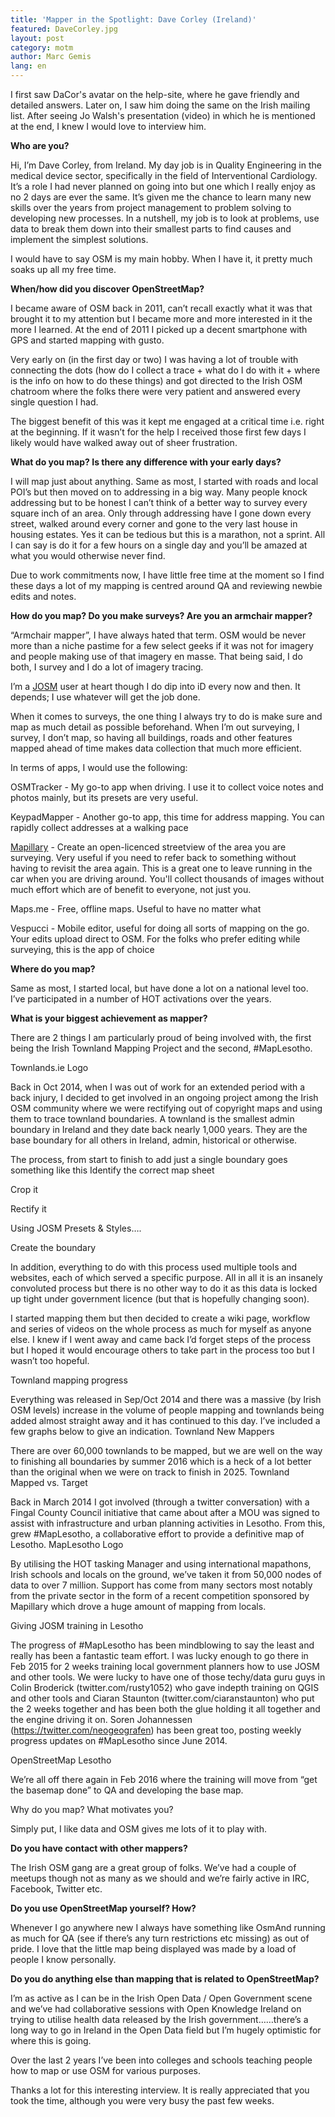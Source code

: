 ```yaml
---
title: 'Mapper in the Spotlight: Dave Corley (Ireland)'
featured: DaveCorley.jpg
layout: post
category: motm
author: Marc Gemis
lang: en
---
```


I first saw DaCor's avatar on the help-site, where he gave friendly and detailed answers. Later on, I saw him doing the same on the Irish mailing list. After seeing Jo Walsh's presentation (video) in which he is mentioned at the end, I knew I would love to interview him.

**Who are you?**

Hi, I’m Dave Corley, from Ireland. My day job is in Quality Engineering in the medical device sector, specifically in the field of Interventional Cardiology. It’s a role I had never planned on going into but one which I really enjoy as no 2 days are ever the same. It’s given me the chance to learn many new skills over the years from project management to problem solving to developing new processes. In a nutshell, my job is to look at problems, use data to break them down into their smallest parts to find causes and implement the simplest solutions.

I would have to say OSM is my main hobby. When I have it, it pretty much soaks up all my free time.

**When/how did you discover OpenStreetMap?**

I became aware of OSM back in 2011, can’t recall exactly what it was that brought it to my attention but I became more and more interested in it the more I learned. At the end of 2011 I picked up a decent smartphone with GPS and started mapping with gusto.

Very early on (in the first day or two) I was having a lot of trouble with connecting the dots (how do I collect a trace + what do I do with it + where is the info on how to do these things) and got directed to the Irish OSM chatroom where the folks there were very patient and answered every single question I had.

The biggest benefit of this was it kept me engaged at a critical time i.e. right at the beginning. If it wasn’t for the help I received those first few days I likely would have walked away out of sheer frustration.

**What do you map? Is there any difference with your early days?**

I will map just about anything. Same as most, I started with roads and local POI’s but then moved on to addressing in a big way. Many people knock addressing but to be honest I can’t think of a better way to survey every square inch of an area. Only through addressing have I gone down every street, walked around every corner and gone to the very last house in housing estates. Yes it can be tedious but this is a marathon, not a sprint. All I can say is do it for a few hours on a single day and you’ll be amazed at what you would otherwise never find.

Due to work commitments now, I have little free time at the moment so I find these days a lot of my mapping is centred around QA and reviewing newbie edits and notes.

**How do you map? Do you make surveys? Are you an armchair mapper?**

“Armchair mapper”, I have always hated that term. OSM would be never more than a niche pastime for a few select geeks if it was not for imagery and people making use of that imagery en masse. That being said, I do both, I survey and I do a lot of imagery tracing.

I’m a [JOSM](josm.openstreetmap.de) user at heart though I do dip into iD every now and then. It depends; I use whatever will get the job done.

When it comes to surveys, the one thing I always try to do is make sure and map as much detail as possible beforehand. When I’m out surveying, I survey, I don’t map, so having all buildings, roads and other features mapped ahead of time makes data collection that much more efficient.

In terms of apps, I would use the following:

OSMTracker - My go-to app when driving. I use it to collect voice notes and photos mainly, but its presets are very useful.

KeypadMapper - Another go-to app, this time for address mapping. You can rapidly collect addresses at a walking pace

[Mapillary](mapillary.com) - Create an open-licenced streetview of the area you are surveying. Very useful if you need to refer back to something without having to revisit the area again. This is a great one to leave running in the car when you are driving around. You'll collect thousands of images without much effort which are of benefit to everyone, not just you.

Maps.me - Free, offline maps. Useful to have no matter what

Vespucci - Mobile editor, useful for doing all sorts of mapping on the go. Your edits upload direct to OSM. For the folks who prefer editing while surveying, this is the app of choice

**Where do you map?**

Same as most, I started local, but have done a lot on a national level too. I’ve participated in a number of HOT activations over the years.

**What is your biggest achievement as mapper?**

There are 2 things I am particularly proud of being involved with, the first being the Irish Townland Mapping Project and the second, #MapLesotho.

Townlands.ie Logo

Back in Oct 2014, when I was out of work for an extended period with a back injury, I decided to get involved in an ongoing project among the Irish OSM community where we were rectifying out of copyright maps and using them to trace townland boundaries. A townland is the smallest admin boundary in Ireland and they date back nearly 1,000 years. They are the base boundary for all others in Ireland, admin, historical or otherwise.

The process, from start to finish to add just a single boundary goes something like this Identify the correct map sheet

Crop it

Rectify it

Using JOSM Presets & Styles….

Create the boundary

In addition, everything to do with this process used multiple tools and websites, each of which served a specific purpose. All in all it is an insanely convoluted process but there is no other way to do it as this data is locked up tight under government licence (but that is hopefully changing soon).

I started mapping them but then decided to create a wiki page, workflow and series of videos on the whole process as much for myself as anyone else. I knew if I went away and came back I’d forget steps of the process but I hoped it would encourage others to take part in the process too but I wasn’t too hopeful.

Townland mapping progress

Everything was released in Sep/Oct 2014 and there was a massive (by Irish OSM levels) increase in the volume of people mapping and townlands being added almost straight away and it has continued to this day. I’ve included a few graphs below to give an indication. Townland New Mappers

There are over 60,000 townlands to be mapped, but we are well on the way to finishing all boundaries by summer 2016 which is a heck of a lot better than the original when we were on track to finish in 2025. Townland Mapped vs. Target

Back in March 2014 I got involved (through a twitter conversation) with a Fingal County Council initiative that came about after a MOU was signed to assist with infrastructure and urban planning activities in Lesotho. From this, grew #MapLesotho, a collaborative effort to provide a definitive map of Lesotho. MapLesotho Logo

By utilising the HOT tasking Manager and using international mapathons, Irish schools and locals on the ground, we’ve taken it from 50,000 nodes of data to over 7 million. Support has come from many sectors most notably from the private sector in the form of a recent competition sponsored by Mapillary which drove a huge amount of mapping from locals.

Giving JOSM training in Lesotho

The progress of #MapLesotho has been mindblowing to say the least and really has been a fantastic team effort. I was lucky enough to go there in Feb 2015 for 2 weeks training local government planners how to use JOSM and other tools. We were lucky to have one of those techy/data guru guys in Colin Broderick (twitter.com/rusty1052) who gave indepth training on QGIS and other tools and Ciaran Staunton (twitter.com/ciaranstaunton) who put the 2 weeks together and has been both the glue holding it all together and the engine driving it on. Soren Johannessen (https://twitter.com/neogeografen) has been great too, posting weekly progress updates on #MapLesotho since June 2014.

OpenStreetMap Lesotho

We’re all off there again in Feb 2016 where the training will move from “get the basemap done” to QA and developing the base map.

Why do you map? What motivates you?

Simply put, I like data and OSM gives me lots of it to play with.

**Do you have contact with other mappers?**

The Irish OSM gang are a great group of folks. We’ve had a couple of meetups though not as many as we should and we’re fairly active in IRC, Facebook, Twitter etc.

**Do you use OpenStreetMap yourself? How?**

Whenever I go anywhere new I always have something like OsmAnd running as much for QA (see if there’s any turn restrictions etc missing) as out of pride. I love that the little map being displayed was made by a load of people I know personally.

**Do you do anything else than mapping that is related to OpenStreetMap?**

I’m as active as I can be in the Irish Open Data / Open Government scene and we’ve had collaborative sessions with Open Knowledge Ireland on trying to utilise health data released by the Irish government……there’s a long way to go in Ireland in the Open Data field but I’m hugely optimistic for where this is going.

Over the last 2 years I’ve been into colleges and schools teaching people how to map or use OSM for various purposes.

Thanks a lot for this interesting interview. It is really appreciated that you took the time, although you were very busy the past few weeks.
